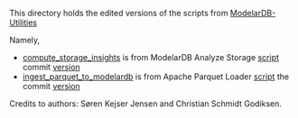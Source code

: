 This directory holds the edited versions of the scripts from [ModelarDB-Utilities](https://github.com/ModelarData/Utilities)

Namely,
- [compute_storage_insights](Utilities/compute_storage_insights.py) is from ModelarDB Analyze Storage [script](https://github.com/ModelarData/Utilities/blob/main/ModelarDB-Analyze-Storage/main.py) commit [version](https://github.com/ModelarData/Utilities/commit/021f53a5d9bcf6d3c1ad9ec0ec135b1748b00304)
- [ingest_parquet_to_modelardb](Utilities/ingest_parquet_to_modelardb.py) is from Apache Parquet Loader [script](https://github.com/ModelarData/Utilities/blob/main/Apache-Parquet-Loader/main.py) the commit [version](https://github.com/ModelarData/Utilities/commit/021f53a5d9bcf6d3c1ad9ec0ec135b1748b00304)

Credits to authors: Søren Kejser Jensen and Christian Schmidt Godiksen.

